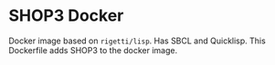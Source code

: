 # SHOP3 Docker

Docker image based on `rigetti/lisp`. Has SBCL and Quicklisp. This
Dockerfile adds SHOP3 to the docker image.
